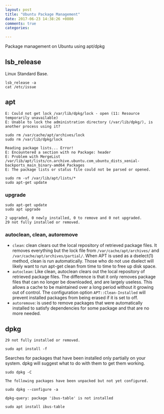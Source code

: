 ```yaml
---
layout: post
title: "Ubuntu Package Management"
date: 2017-06-23 14:38:26 +0800
comments: true
categories: 

---
```


Package management on Ubuntu using apt/dpkg

## lsb_release

Linux Standard Base.

```
lsb_release -a
cat /etc/issue
```

## apt

```
E: Could not get lock /var/lib/dpkg/lock - open (11: Resource temporarily unavailable)
E: Unable to lock the administration directory (/var/lib/dpkg/), is another process using it?

sudo rm /var/cache/apt/archives/lock
sudo rm /var/lib/dpkg/lock
```

```
Reading package lists... Error!
E: Encountered a section with no Package: header
E: Problem with MergeList /var/lib/apt/lists/cn.archive.ubuntu.com_ubuntu_dists_xenial-backports_main_binary-amd64_Packages
E: The package lists or status file could not be parsed or opened.

sudo rm -vf /var/lib/apt/lists/*
sudo apt-get update
```

### upgrade

```
sudo apt-get update
sudo apt upgrade
```

```
2 upgraded, 0 newly installed, 0 to remove and 0 not upgraded.
29 not fully installed or removed.
```

### autoclean, clean, autoremove

* `clean`: clean clears out the local repository of retrieved package files. It removes everything but the lock file from `/var/cache/apt/archives/` and `/var/cache/apt/archives/partial/`. When APT is used as a dselect(1) method, clean is run automatically. Those who do not use dselect will likely want to run apt-get clean from time to time to free up disk space.
* `autoclean`: Like clean, autoclean clears out the local repository of retrieved package files. The difference is that it only removes package files that can no longer be downloaded, and are largely useless. This allows a cache to be maintained over a long period without it growing out of control. The configuration option `APT::Clean-Installed` will prevent installed packages from being erased if it is set to off.
* `autoremove`: is used to remove packages that were automatically installed to satisfy dependencies for some package and that are no more needed.

## dpkg

```
29 not fully installed or removed.
```

```
sudo apt install -f
```

Searches for packages that have been installed only partially on your system. dpkg will suggest what to do with them to get them working.

```
sudo dpkg -C 
```

```
The following packages have been unpacked but not yet configured.
```

```
sudo dpkg --configure -a
```

```
dpkg-query: package 'ibus-table' is not installed
```

```
sudo apt install ibus-table
```
